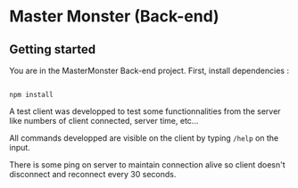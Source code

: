 # Master Monster (Back-end)

## Getting started

You are in the MasterMonster Back-end project.
First, install dependencies :

```shell

npm install

```

A test client was developped to test some functionnalities from the server like numbers of client connected, server time, etc...

All commands developped are visible on the client by typing `/help` on the input.

There is some ping on server to maintain connection alive so client doesn't disconnect and reconnect every 30 seconds.
